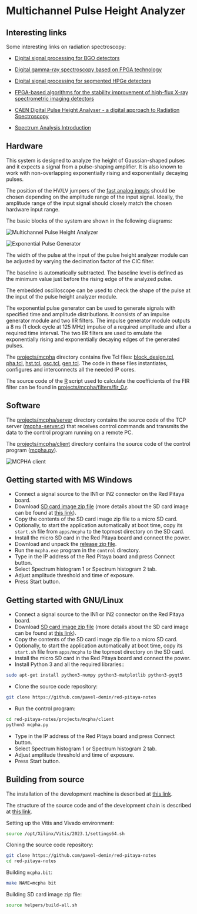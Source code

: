 # Multichannel Pulse Height Analyzer

## Interesting links

Some interesting links on radiation spectroscopy:

- [Digital signal processing for BGO detectors](<https://doi.org/10.1016/0168-9002(93)91105-V>)

- [Digital gamma-ray spectroscopy based on FPGA technology](<https://doi.org/10.1016/S0168-9002(01)01925-8>)

- [Digital signal processing for segmented HPGe detectors](https://archiv.ub.uni-heidelberg.de/volltextserver/4991)

- [FPGA-based algorithms for the stability improvement of high-flux X-ray spectrometric imaging detectors](https://tel.archives-ouvertes.fr/tel-02096235)

- [CAEN Digital Pulse Height Analyser - a digital approach to
  Radiation Spectroscopy](https://www.caen.it/documents/News/32/AN2508_Digital_Pulse_Height_Analyser.pdf)

- [Spectrum Analysis Introduction](https://www.canberra.com/literature/fundamental-principles/pdf/Spectrum-Analysis.pdf)

## Hardware

This system is designed to analyze the height of Gaussian-shaped pulses and it expects a signal from a pulse-shaping amplifier. It is also known to work with non-overlapping exponentially rising and exponentially decaying pulses.

The position of the HV/LV jumpers of the [fast analog inputs](https://redpitaya.readthedocs.io/en/latest/developerGuide/hardware/125-14/fastIO.html) should be chosen depending on the amplitude range of the input signal. Ideally, the amplitude range of the input signal should closely match the chosen hardware input range.

The basic blocks of the system are shown in the following diagrams:

![Multichannel Pulse Height Analyzer](/img/mcpha.png)

![Exponential Pulse Generator](/img/mcpha-gen.png)

The width of the pulse at the input of the pulse height analyzer module can be adjusted by varying the decimation factor of the CIC filter.

The baseline is automatically subtracted. The baseline level is defined as the minimum value just before the rising edge of the analyzed pulse.

The embedded oscilloscope can be used to check the shape of the pulse at the input of the pulse height analyzer module.

The exponential pulse generator can be used to generate signals with specified time and amplitude distributions. It consists of an impulse generator module and two IIR filters. The impulse generator module outputs a 8 ns (1 clock cycle at 125 MHz) impulse of a required amplitude and after a required time interval. The two IIR filters are used to emulate the exponentially rising and exponentially decaying edges of the generated pulses.

The [projects/mcpha](https://github.com/pavel-demin/red-pitaya-notes/tree/master/projects/mcpha) directory contains five Tcl files: [block_design.tcl](https://github.com/pavel-demin/red-pitaya-notes/blob/master/projects/mcpha/block_design.tcl), [pha.tcl](https://github.com/pavel-demin/red-pitaya-notes/blob/master/projects/mcpha/pha.tcl), [hst.tcl](https://github.com/pavel-demin/red-pitaya-notes/blob/master/projects/mcpha/hst.tcl), [osc.tcl](https://github.com/pavel-demin/red-pitaya-notes/blob/master/projects/mcpha/osc.tcl), [gen.tcl](https://github.com/pavel-demin/red-pitaya-notes/blob/master/projects/mcpha/gen.tcl). The code in these files instantiates, configures and interconnects all the needed IP cores.

The source code of the [R](https://www.r-project.org) script used to calculate the coefficients of the FIR filter can be found in [projects/mcpha/filters/fir_0.r](https://github.com/pavel-demin/red-pitaya-notes/blob/master/projects/mcpha/filters/fir_0.r).

## Software

The [projects/mcpha/server](https://github.com/pavel-demin/red-pitaya-notes/tree/master/projects/mcpha/server) directory contains the source code of the TCP server ([mcpha-server.c](https://github.com/pavel-demin/red-pitaya-notes/blob/master/projects/mcpha/server/mcpha-server.c)) that receives control commands and transmits the data to the control program running on a remote PC.

The [projects/mcpha/client](https://github.com/pavel-demin/red-pitaya-notes/tree/master/projects/mcpha/client) directory contains the source code of the control program ([mcpha.py](https://github.com/pavel-demin/red-pitaya-notes/blob/master/projects/mcpha/client/mcpha.py)).

![MCPHA client](/img/mcpha-client.png)

## Getting started with MS Windows

- Connect a signal source to the IN1 or IN2 connector on the Red Pitaya board.
- Download [SD card image zip file](release_image) (more details about the SD card image can be found at [this link](/alpine/)).
- Copy the contents of the SD card image zip file to a micro SD card.
- Optionally, to start the application automatically at boot time, copy its `start.sh` file from `apps/mcpha` to the topmost directory on the SD card.
- Install the micro SD card in the Red Pitaya board and connect the power.
- Download and unpack the [release zip file](release_file).
- Run the `mcpha.exe` program in the `control` directory.
- Type in the IP address of the Red Pitaya board and press Connect button.
- Select Spectrum histogram 1 or Spectrum histogram 2 tab.
- Adjust amplitude threshold and time of exposure.
- Press Start button.

## Getting started with GNU/Linux

- Connect a signal source to the IN1 or IN2 connector on the Red Pitaya board.
- Download [SD card image zip file](release_image) (more details about the SD card image can be found at [this link](/alpine/)).
- Copy the contents of the SD card image zip file to a micro SD card.
- Optionally, to start the application automatically at boot time, copy its `start.sh` file from `apps/mcpha` to the topmost directory on the SD card.
- Install the micro SD card in the Red Pitaya board and connect the power.
- Install Python 3 and all the required libraries::

```bash
sudo apt-get install python3-numpy python3-matplotlib python3-pyqt5
```

- Clone the source code repository:

```bash
git clone https://github.com/pavel-demin/red-pitaya-notes
```

- Run the control program:

```bash
cd red-pitaya-notes/projects/mcpha/client
python3 mcpha.py
```

- Type in the IP address of the Red Pitaya board and press Connect button.
- Select Spectrum histogram 1 or Spectrum histogram 2 tab.
- Adjust amplitude threshold and time of exposure.
- Press Start button.

## Building from source

The installation of the development machine is described at [this link](/development-machine/).

The structure of the source code and of the development chain is described at [this link](/led-blinker/).

Setting up the Vitis and Vivado environment:

```bash
source /opt/Xilinx/Vitis/2023.1/settings64.sh
```

Cloning the source code repository:

```bash
git clone https://github.com/pavel-demin/red-pitaya-notes
cd red-pitaya-notes
```

Building `mcpha.bit`:

```bash
make NAME=mcpha bit
```

Building SD card image zip file:

```bash
source helpers/build-all.sh
```
